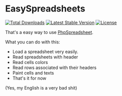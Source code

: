 # EasySpreadsheets

<a href="https://packagist.org/packages/natanaugusto/easyspreadsheets"><img src="https://poser.pugx.org/natanaugusto/easyspreadsheets/d/total.svg" alt="Total Downloads"></a>
<a href="https://packagist.org/packages/natanaugusto/easyspreadsheets"><img src="https://poser.pugx.org/natanaugusto/easyspreadsheets/v/stable.svg" alt="Latest Stable Version"></a>
<a href="https://packagist.org/packages/natanaugusto/easyspreadsheets"><img src="https://poser.pugx.org/natanaugusto/easyspreadsheets/license.svg" alt="License"></a>

That's a easy way to use [PhpSpreadsheet](https://phpspreadsheet.readthedocs.io).

What you can do with this:
 - Load a spreadsheet very easily.
 - Read spreadsheets with header
 - Read cells colors
 - Read rows associated with their headers
 - Paint cells and texts
 - That's it for now

(Yes, my English is a very bad shit)
